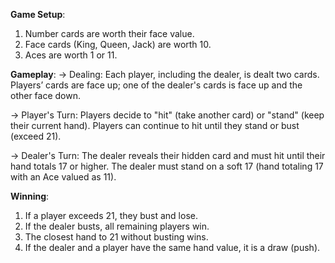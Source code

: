 
**Game Setup**:
1. Number cards are worth their face value.
2. Face cards (King, Queen, Jack) are worth 10.
3. Aces are worth 1 or 11.

**Gameplay**:
-> Dealing:
Each player, including the dealer, is dealt two cards. Players’ cards are face up; one of the dealer's cards is face up and the other face down.

-> Player's Turn:
Players decide to "hit" (take another card) or "stand" (keep their current hand). Players can continue to hit until they stand or bust (exceed 21).

-> Dealer's Turn:
The dealer reveals their hidden card and must hit until their hand totals 17 or higher. The dealer must stand on a soft 17 (hand totaling 17 with an Ace valued as 11).

**Winning**:
1. If a player exceeds 21, they bust and lose.
2. If the dealer busts, all remaining players win.
3. The closest hand to 21 without busting wins.
4. If the dealer and a player have the same hand value, it is a draw (push).